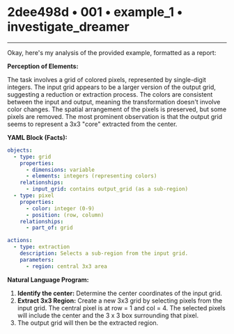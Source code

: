 # 2dee498d • 001 • example_1 • investigate_dreamer

---
Okay, here's my analysis of the provided example, formatted as a report:

**Perception of Elements:**

The task involves a grid of colored pixels, represented by single-digit integers. The input grid appears to be a larger version of the output grid, suggesting a reduction or extraction process. The colors are consistent between the input and output, meaning the transformation doesn't involve color changes. The spatial arrangement of the pixels is preserved, but some pixels are removed. The most prominent observation is that the output grid seems to represent a 3x3 "core" extracted from the center.

**YAML Block (Facts):**



```yaml
objects:
  - type: grid
    properties:
      - dimensions: variable
      - elements: integers (representing colors)
    relationships:
      - input_grid: contains output_grid (as a sub-region)
  - type: pixel
    properties:
      - color: integer (0-9)
      - position: (row, column)
    relationships:
      - part_of: grid

actions:
  - type: extraction
    description: Selects a sub-region from the input grid.
    parameters:
      - region: central 3x3 area
```



**Natural Language Program:**

1.  **Identify the center:** Determine the center coordinates of the input grid.
2.  **Extract 3x3 Region:** Create a new 3x3 grid by selecting pixels from the input grid. The central pixel is at row = 1 and col = 4. The selected pixels will include the center and the 3 x 3 box surrounding that pixel.
3. The output grid will then be the extracted region.

